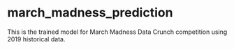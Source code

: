 # march_madness_prediction
This is the trained model for March Madness Data Crunch competition using 2019 historical data. 

